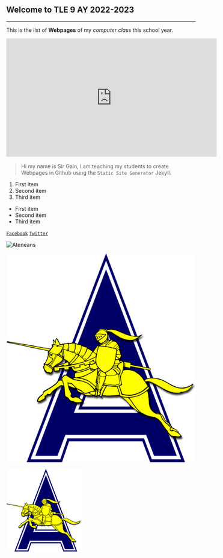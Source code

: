 ## Welcome to TLE 9 AY 2022-2023
---
This is the list of **Webpages** of my *computer class* this school year.

<iframe width="560" height="315" src="https://www.youtube.com/embed/Qt0ZrQWtQGg" title="YouTube video player" frameborder="0" allow="accelerometer; autoplay; clipboard-write; encrypted-media; gyroscope; picture-in-picture" allowfullscreen></iframe>


> Hi my name is Sir Gain, I am teaching my students to create Webpages in Github using the `Static Site Generator` Jekyll.

1. First item
2. Second item
3. Third item

- First item
- Second item
- Third item

[`Facebook`](https://www.facebook.com/sirgain)
[`Twitter`](https://www.twitter.com/sirgain)

![Ateneans](https://jhsportal.adnu.edu.ph/pluginfile.php/1/theme_remui/section_html/942325426/welcomebg.png)

![Golden Knight](golden-knights-logo-png.png)

<img src="golden-knights-logo-png.png" width="200">


